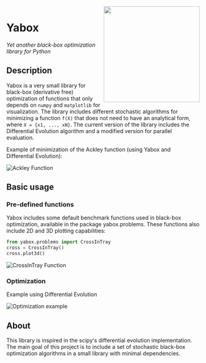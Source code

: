 <img src='../master/docs/images/yabox.png?raw=true' width=250 align=right />

# Yabox

_Yet another black-box optimization library for Python_

## Description

Yabox is a very small library for black-box (derivative free) optimization of functions that only depends on `numpy` and `matplotlib` for visualization. The library includes different stochastic algorithms for minimizing a function `f(X)`  that does not need to have an analytical form, where `X = {x1, ..., xN}`.
The current version of the library includes the Differential Evolution algorithm and a modified version for parallel evaluation.

Example of minimization of the Ackley function (using Yabox and Differential Evolution):

![Ackley Function](../master/notebooks/img/ackley.gif?raw=true)

## Basic usage

### Pre-defined functions
Yabox includes some default benchmark functions used in black-box optimization, available in the package yabox.problems. These functions also include 2D and 3D plotting capabilities:

```python
from yabox.problems import CrossInTray
cross = CrossInTray()
cross.plot3d()
```
![CrossInTray Function](../master/docs/images/crossintray.png?raw=true)

### Optimization

Example using Differential Evolution

![Optimization example](../master/docs/images/opt_example.gif?raw=true)

## About

This library is inspired in the scipy's differential evolution implementation. The main goal of this project is to include a set of stochastic black-box optimization algorithms in a small library with minimal dependencies.

